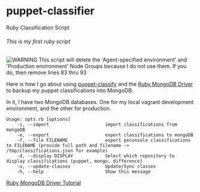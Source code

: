 # puppet-classifier
Ruby Classification Script

###### This is my first ruby script

 ![WARNING](http://kristianreese.com/images/warning.png "WARNING")
 This script will delete the 'Agent-specified environment' and 'Production environment' Node Groups because I do not use them.  If you do, then remove lines 83 thru 93

Here is how I go about using [puppet-classify](https://github.com/puppetlabs/puppet-classify) and the [Ruby MongoDB Driver](https://docs.mongodb.org/ecosystem/drivers/ruby/) to backup my puppet classifications into MongoDB.

In it, I have two MongoDB databases.  One for my local vagrant development environment, and the other for production.

```
Usage: opts.rb [options]
    -i, --import                     import classifications from mongoDB
    -e, --export                     export classifications to mongoDB
    -f, --file FILENAME              export peconsole classifications to FILENAME (provide full path and filename -> /tmp/classifications.json for example)
    -d, --display DISPLAY            Select which repository to display classifications (puppet, mongo, difference)
    -u, --update-classes             Update/Sync classes
    -h, --help                       Show this message
```


[Ruby MongoDB Driver Tutorial](https://docs.mongodb.org/ecosystem/tutorial/ruby-driver-tutorial/)
